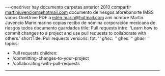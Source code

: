 ---onedriver hay documento carpetas anterior 2010 compartir martinjuvenciom@hotmail.com documento de riesgos aforebanorte IMSS varios OneDrive PDF a edén.marin@hotmail.com ami nombre Martín Juvencio Marin marino copias recibo de nómina corporación mexicana de riesgos todos documento guardados 
title: Pull requests
intro: 'Learn how to commit changes to a project and use pull requests to collaborate with others.'
shortTitle: Pull requests
versions:
  fpt: '*'
  ghec: '*'
  ghes: '*'
  ghae: '*'
topics:
  - Pull requests
children:
  - /committing-changes-to-your-project
  - /collaborating-with-pull-requests
---
